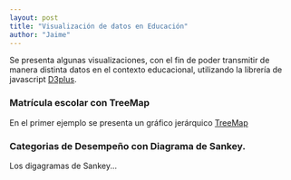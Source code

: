 ```yaml
---
layout: post
title: "Visualización de datos en Educación"
author: "Jaime"
---
```

Se presenta algunas visualizaciones, con el fin de poder transmitir de manera distinta datos en el contexto educacional, utilizando la librería de javascript [D3plus](https://d3plus.org/).

### Matrícula escolar con TreeMap
En el primer ejemplo se presenta un gráfico jerárquico [TreeMap](https://en.wikipedia.org/wiki/Treemapping)

<div id="viz"></div>

<script>
d3.json({{site.data.matricula | jsonify}}, function(data) {
  make_viz(data);
});

function make_viz(data){
  var visualization = d3plus.viz()
    .container("#viz")
    .data(data)
    .type("tree_map")
    .id(["REGION","COMUNA"])
    .size("MATRICULA")
    .format("es_ES")
    .draw()
  }
</script>


### Categorias de Desempeño con Diagrama de Sankey.

Los digagramas de Sankey...
